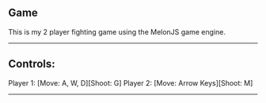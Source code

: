 Game
-------------------------------------------------------------------------------

This is my 2 player fighting game using the MelonJS game engine.

-------------------------------------------------------------------------------


Controls:
-------------------------------------------------------------------------------

Player 1: [Move: A, W, D][Shoot: G]
Player 2: [Move: Arrow Keys][Shoot: M]

-------------------------------------------------------------------------------
